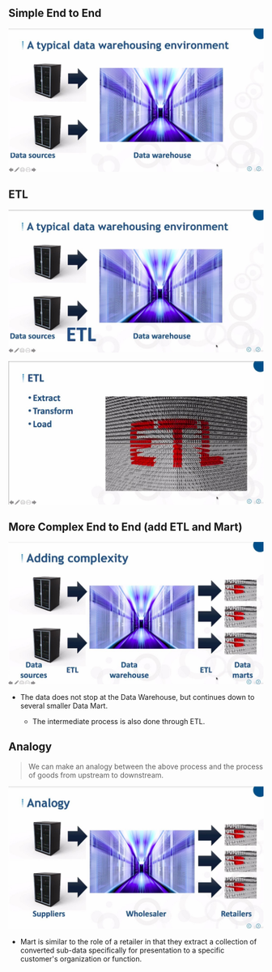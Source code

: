 ## **Simple End to End**

![Alt data source to data warehouse](pic/01.jpg)

## **ETL**

![Alt etl](pic/02.jpg)

![Alt what is etl](pic/03.jpg)

## **More Complex End to End (add ETL and Mart)**

![Alt more complex pic](pic/04.jpg)

- The data does not stop at the Data Warehouse, but continues down to several smaller Data Mart.

  - The intermediate process is also done through ETL.

## **Analogy**

> We can make an analogy between the above process and the process of goods from upstream to downstream.

![Alt replace with case](pic/05.jpg)

- Mart is similar to the role of a retailer in that they extract a collection of converted sub-data specifically for presentation to a specific customer's organization or function.


